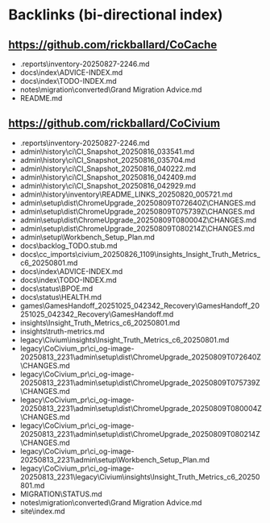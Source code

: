 # Backlinks (bi-directional index)

## https://github.com/rickballard/CoCache
- .reports\inventory-20250827-2246.md
- docs\index\ADVICE-INDEX.md
- docs\index\TODO-INDEX.md
- notes\migration\converted\Grand Migration Advice.md
- README.md

## https://github.com/rickballard/CoCivium
- .reports\inventory-20250827-2246.md
- admin\history\ci\CI_Snapshot_20250816_033541.md
- admin\history\ci\CI_Snapshot_20250816_035704.md
- admin\history\ci\CI_Snapshot_20250816_040222.md
- admin\history\ci\CI_Snapshot_20250816_042409.md
- admin\history\ci\CI_Snapshot_20250816_042929.md
- admin\history\inventory\README_LINKS_20250820_005721.md
- admin\setup\dist\ChromeUpgrade_20250809T072640Z\CHANGES.md
- admin\setup\dist\ChromeUpgrade_20250809T075739Z\CHANGES.md
- admin\setup\dist\ChromeUpgrade_20250809T080004Z\CHANGES.md
- admin\setup\dist\ChromeUpgrade_20250809T080214Z\CHANGES.md
- admin\setup\Workbench_Setup_Plan.md
- docs\backlog\_TODO.stub.md
- docs\cc\_imports\civium_20250826_1109\insights_Insight_Truth_Metrics_c6_20250801.md
- docs\index\ADVICE-INDEX.md
- docs\index\TODO-INDEX.md
- docs\status\BPOE.md
- docs\status\HEALTH.md
- games\GamesHandoff_20251025_042342_Recovery\GamesHandoff_20251025_042342_Recovery\GamesHandoff.md
- insights\Insight_Truth_Metrics_c6_20250801.md
- insights\truth-metrics.md
- legacy\Civium\insights\Insight_Truth_Metrics_c6_20250801.md
- legacy\CoCivium\_pr\ci_og-image-20250813_2231\admin\setup\dist\ChromeUpgrade_20250809T072640Z\CHANGES.md
- legacy\CoCivium\_pr\ci_og-image-20250813_2231\admin\setup\dist\ChromeUpgrade_20250809T075739Z\CHANGES.md
- legacy\CoCivium\_pr\ci_og-image-20250813_2231\admin\setup\dist\ChromeUpgrade_20250809T080004Z\CHANGES.md
- legacy\CoCivium\_pr\ci_og-image-20250813_2231\admin\setup\dist\ChromeUpgrade_20250809T080214Z\CHANGES.md
- legacy\CoCivium\_pr\ci_og-image-20250813_2231\admin\setup\Workbench_Setup_Plan.md
- legacy\CoCivium\_pr\ci_og-image-20250813_2231\legacy\Civium\insights\Insight_Truth_Metrics_c6_20250801.md
- MIGRATION\STATUS.md
- notes\migration\converted\Grand Migration Advice.md
- site\index.md

